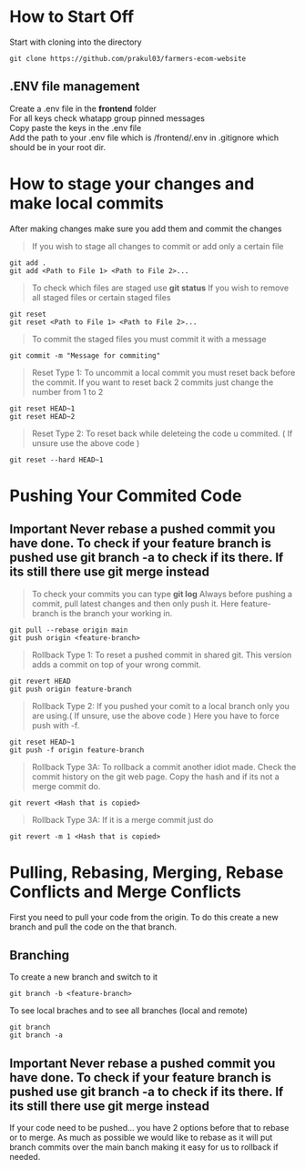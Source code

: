 # How to Start Off
Start with cloning into the directory
```console 
git clone https://github.com/prakul03/farmers-ecom-website
```
## .ENV file management
Create a .env file in the **frontend** folder  
For all keys check whatapp group pinned messages  
Copy paste the keys in the .env file  
Add the path to your .env file which is /frontend/.env in .gitignore which should be in your root dir.  

# How to stage your changes and make local commits
After making changes make sure you add them and commit the changes
> If you wish to stage all changes to commit or add only a certain file
```console 
git add .
git add <Path to File 1> <Path to File 2>...
```
>To check which files are staged use **git status**
> If you wish to remove all staged files or certain staged files
```console 
git reset
git reset <Path to File 1> <Path to File 2>...
```
> To commit the staged files you must commit it with a message
```console
git commit -m "Message for commiting"
```

>Reset Type 1: To uncommit a local commit you must reset back before the commit. If you want to reset back 2 commits just change the number from 1 to 2
```console
git reset HEAD~1
git reset HEAD~2
```
>Reset Type 2: To reset back while deleteing the code u commited. ( If unsure use the above code )
```console
git reset --hard HEAD~1
```
# Pushing Your Commited Code
## **Important** Never rebase a pushed commit you have done. To check if your feature branch is pushed use git branch -a to check if its there. If its still there use git merge instead
> To check your commits you can type **git log**
Always before pushing a commit, pull latest changes and then only push it. Here feature-branch is the branch your working in.
```console
git pull --rebase origin main
git push origin <feature-branch>
```

> Rollback Type 1: To reset a pushed commit in shared git. This version adds a commit on top of your wrong commit.
```console
git revert HEAD
git push origin feature-branch
```
> Rollback Type 2: If you pushed your comit to a local branch only you are using.( If unsure, use the above code ) Here you have to force push with -f.
```console
git reset HEAD~1
git push -f origin feature-branch
```
> Rollback Type 3A: To rollback a commit another idiot made. Check the commit history on the git web page. Copy the hash and if its not a merge commit do.
```console
git revert <Hash that is copied>
```
> Rollback Type 3A: If it is a merge commit just do 
```console
git revert -m 1 <Hash that is copied>
```
# Pulling, Rebasing, Merging, Rebase Conflicts and Merge Conflicts
First you need to pull your code from the origin. To do this create a new branch and pull the code on the that branch.
## Branching
To create a new branch and switch to it
```console
git branch -b <feature-branch>
```
To see local braches and to see all branches (local and remote)
```console
git branch
git branch -a
```

## **Important** Never rebase a pushed commit you have done. To check if your feature branch is pushed use git branch -a to check if its there. If its still there use git merge instead
If your code need to be pushed... you have 2 options before that to rebase or to merge. As much as possible we would like to rebase as it will put branch commits over the main banch making it easy for us to rollback if needed. 




